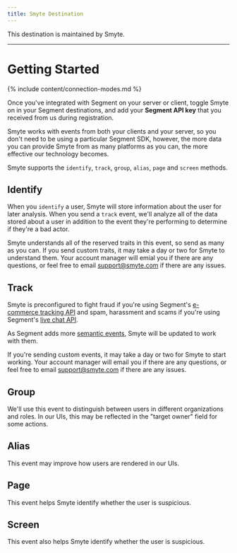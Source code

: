 ```yaml
---
title: Smyte Destination
---
```


This destination is maintained by Smyte.

- - -

# Getting Started

{% include content/connection-modes.md %}

Once you've integrated with Segment on your server or client, toggle Smyte on in your Segment destinations, and add your **Segment API key** that you received from us during registration.

Smyte works with events from both your clients and your server, so you don't need to be using a particular Segment SDK, however, the more data you can provide Smyte from as many platforms as you can, the more effective our technology becomes.

Smyte supports the `identify`, `track`, `group`, `alias`, `page` and `screen` methods.

## Identify

When you `identify` a user, Smyte will store information about the user for later analysis. When you send a `track` event, we'll analyze all of the data stored about a user in addition to the event they're performing to determine if they're a bad actor.

Smyte understands all of the reserved traits in this event, so send as many as you can. If you send custom traits, it may take a day or two for Smyte to understand them. Your account manager will emial you if there are any questions, or feel free to email [support@smyte.com](mailto:support@smyte.com) if there are any issues.

## Track

Smyte is preconfigured to fight fraud if you're using Segment's [e-commerce tracking API](/docs/connections/spec/ecommerce/v2/) and spam, harassment and scams if you're using Segment's [live chat API](/docs/connections/spec/live-chat/).

As Segment adds more [semantic events](/docs/connections/spec/semantic/), Smyte will be updated to work with them.

If you're sending custom events, it may take a day or two for Smyte to start working. Your account manager will email you if there are any questions, or feel free to email [support@smyte.com](mailto:support@smyte.com) if there are any issues.

## Group

We'll use this event to distinguish between users in different organizations and roles. In our UIs, this may be reflected in the "target owner" field for some actions.

## Alias

This event may improve how users are rendered in our UIs.

## Page

This event helps Smyte identify whether the user is suspicious.

## Screen

This event also helps Smyte identify whether the user is suspicious.
